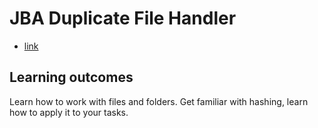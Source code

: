 # JBA Duplicate File Handler
- [link](https://hyperskill.org/projects/176)

## Learning outcomes
Learn how to work with files and folders. Get familiar with hashing, learn how to apply it to your tasks.

